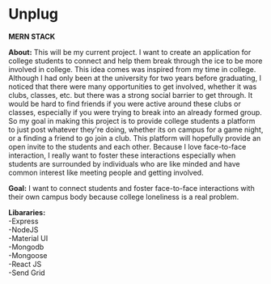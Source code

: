 ﻿# Unplug 
 
 **MERN STACK**
 
**About:** This will be my current project. I want to create an application for college students to connect and help them break through the ice to be more involved in college. This idea comes was inspired from my time in college. Although I had only been at the university for two years before graduating, I noticed that there were many opportunities to get involved, whether it was clubs, classes, etc. but there was a strong social barrier to get through. It would be hard to find friends if you were active around these clubs or classes, especially if you were trying to break into an already formed group. So my goal in making this project is to provide college students a platform to just post whatever they're doing, whether its on campus for a game night, or a finding a friend to go join a club. This platform will hopefully provide an open invite to the students and each other. Because I love face-to-face interaction, I really want to foster these interactions especially when students are surrounded by individuals who are like minded and have common interest like meeting people and getting involved.
 
 **Goal:** I want to connect students and foster face-to-face interactions with their own campus body because college loneliness is a real problem.

**Libararies:**\
-Express\
-NodeJS\
-Material UI\
-Mongodb\
-Mongoose\
-React JS\
-Send Grid
